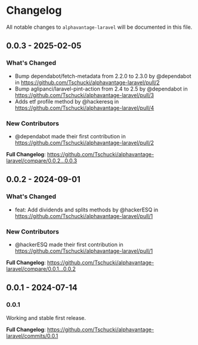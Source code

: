 # Changelog

All notable changes to `alphavantage-laravel` will be documented in this file.

## 0.0.3 - 2025-02-05

### What's Changed

* Bump dependabot/fetch-metadata from 2.2.0 to 2.3.0 by @dependabot in https://github.com/Tschucki/alphavantage-laravel/pull/2
* Bump aglipanci/laravel-pint-action from 2.4 to 2.5 by @dependabot in https://github.com/Tschucki/alphavantage-laravel/pull/3
* Adds etf profile method by @hackeresq in https://github.com/Tschucki/alphavantage-laravel/pull/4

### New Contributors

* @dependabot made their first contribution in https://github.com/Tschucki/alphavantage-laravel/pull/2

**Full Changelog**: https://github.com/Tschucki/alphavantage-laravel/compare/0.0.2...0.0.3

## 0.0.2 - 2024-09-01

### What's Changed

* feat: Add dividends and splits methods by @hackerESQ in https://github.com/Tschucki/alphavantage-laravel/pull/1

### New Contributors

* @hackerESQ made their first contribution in https://github.com/Tschucki/alphavantage-laravel/pull/1

**Full Changelog**: https://github.com/Tschucki/alphavantage-laravel/compare/0.0.1...0.0.2

## 0.0.1 - 2024-07-14

### 0.0.1

Working and stable first release.

**Full Changelog**: https://github.com/Tschucki/alphavantage-laravel/commits/0.0.1

